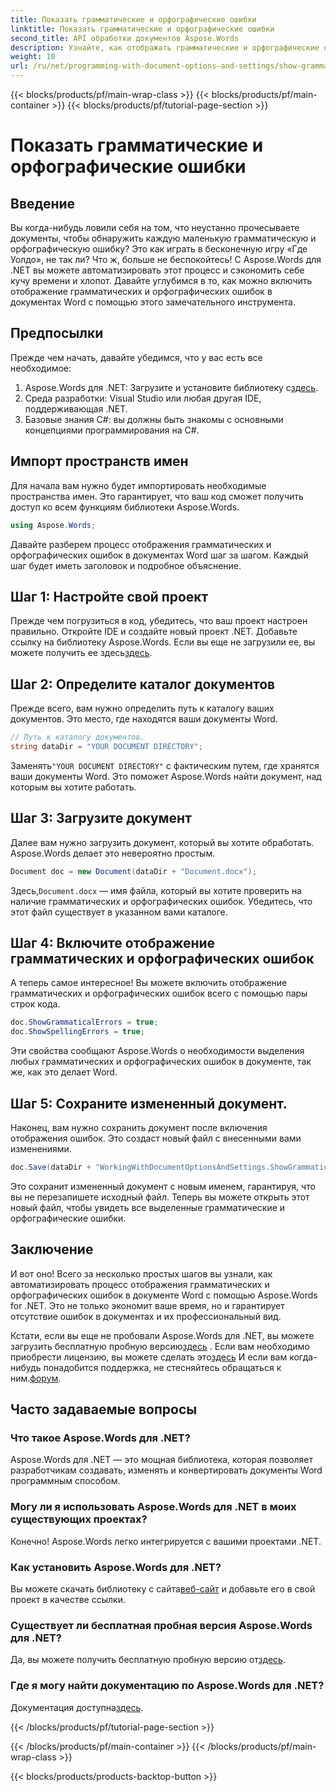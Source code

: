```yaml
---
title: Показать грамматические и орфографические ошибки
linktitle: Показать грамматические и орфографические ошибки
second_title: API обработки документов Aspose.Words
description: Узнайте, как отображать грамматические и орфографические ошибки в документах Word с помощью Aspose.Words для .NET, из этого подробного руководства.
weight: 10
url: /ru/net/programming-with-document-options-and-settings/show-grammatical-and-spelling-errors/
---
```


{{< blocks/products/pf/main-wrap-class >}}
{{< blocks/products/pf/main-container >}}
{{< blocks/products/pf/tutorial-page-section >}}

# Показать грамматические и орфографические ошибки

## Введение

Вы когда-нибудь ловили себя на том, что неустанно прочесываете документы, чтобы обнаружить каждую маленькую грамматическую и орфографическую ошибку? Это как играть в бесконечную игру «Где Уолдо», не так ли? Что ж, больше не беспокойтесь! С Aspose.Words для .NET вы можете автоматизировать этот процесс и сэкономить себе кучу времени и хлопот. Давайте углубимся в то, как можно включить отображение грамматических и орфографических ошибок в документах Word с помощью этого замечательного инструмента.

## Предпосылки

Прежде чем начать, давайте убедимся, что у вас есть все необходимое:

1.  Aspose.Words для .NET: Загрузите и установите библиотеку с[здесь](https://releases.aspose.com/words/net/).
2. Среда разработки: Visual Studio или любая другая IDE, поддерживающая .NET.
3. Базовые знания C#: вы должны быть знакомы с основными концепциями программирования на C#.

## Импорт пространств имен

Для начала вам нужно будет импортировать необходимые пространства имен. Это гарантирует, что ваш код сможет получить доступ ко всем функциям библиотеки Aspose.Words.

```csharp
using Aspose.Words;
```

Давайте разберем процесс отображения грамматических и орфографических ошибок в документах Word шаг за шагом. Каждый шаг будет иметь заголовок и подробное объяснение.

## Шаг 1: Настройте свой проект

 Прежде чем погрузиться в код, убедитесь, что ваш проект настроен правильно. Откройте IDE и создайте новый проект .NET. Добавьте ссылку на библиотеку Aspose.Words. Если вы еще не загрузили ее, вы можете получить ее здесь[здесь](https://releases.aspose.com/words/net/).

## Шаг 2: Определите каталог документов

Прежде всего, вам нужно определить путь к каталогу ваших документов. Это место, где находятся ваши документы Word.

```csharp
// Путь к каталогу документов.
string dataDir = "YOUR DOCUMENT DIRECTORY";
```

 Заменять`"YOUR DOCUMENT DIRECTORY"` с фактическим путем, где хранятся ваши документы Word. Это поможет Aspose.Words найти документ, над которым вы хотите работать.

## Шаг 3: Загрузите документ

Далее вам нужно загрузить документ, который вы хотите обработать. Aspose.Words делает это невероятно простым.

```csharp
Document doc = new Document(dataDir + "Document.docx");
```

 Здесь,`Document.docx` — имя файла, который вы хотите проверить на наличие грамматических и орфографических ошибок. Убедитесь, что этот файл существует в указанном вами каталоге.

## Шаг 4: Включите отображение грамматических и орфографических ошибок

А теперь самое интересное! Вы можете включить отображение грамматических и орфографических ошибок всего с помощью пары строк кода.

```csharp
doc.ShowGrammaticalErrors = true;
doc.ShowSpellingErrors = true;
```

Эти свойства сообщают Aspose.Words о необходимости выделения любых грамматических и орфографических ошибок в документе, так же, как это делает Word.

## Шаг 5: Сохраните измененный документ.

Наконец, вам нужно сохранить документ после включения отображения ошибок. Это создаст новый файл с внесенными вами изменениями.

```csharp
doc.Save(dataDir + "WorkingWithDocumentOptionsAndSettings.ShowGrammaticalAndSpellingErrors.docx");
```

Это сохранит измененный документ с новым именем, гарантируя, что вы не перезапишете исходный файл. Теперь вы можете открыть этот новый файл, чтобы увидеть все выделенные грамматические и орфографические ошибки.

## Заключение

И вот оно! Всего за несколько простых шагов вы узнали, как автоматизировать процесс отображения грамматических и орфографических ошибок в документе Word с помощью Aspose.Words for .NET. Это не только экономит ваше время, но и гарантирует отсутствие ошибок в документах и их профессиональный вид.

 Кстати, если вы еще не пробовали Aspose.Words для .NET, вы можете загрузить бесплатную пробную версию[здесь](https://releases.aspose.com/) . Если вам необходимо приобрести лицензию, вы можете сделать это[здесь](https://purchase.aspose.com/buy) И если вам когда-нибудь понадобится поддержка, не стесняйтесь обращаться к ним.[форум](https://forum.aspose.com/c/words/8).

## Часто задаваемые вопросы

### Что такое Aspose.Words для .NET?
Aspose.Words для .NET — это мощная библиотека, которая позволяет разработчикам создавать, изменять и конвертировать документы Word программным способом.

### Могу ли я использовать Aspose.Words для .NET в моих существующих проектах?
Конечно! Aspose.Words легко интегрируется с вашими проектами .NET.

### Как установить Aspose.Words для .NET?
 Вы можете скачать библиотеку с сайта[веб-сайт](https://releases.aspose.com/words/net/) и добавьте его в свой проект в качестве ссылки.

### Существует ли бесплатная пробная версия Aspose.Words для .NET?
 Да, вы можете получить бесплатную пробную версию от[здесь](https://releases.aspose.com/).

### Где я могу найти документацию по Aspose.Words для .NET?
 Документация доступна[здесь](https://reference.aspose.com/words/net/).

{{< /blocks/products/pf/tutorial-page-section >}}

{{< /blocks/products/pf/main-container >}}
{{< /blocks/products/pf/main-wrap-class >}}

{{< blocks/products/products-backtop-button >}}
